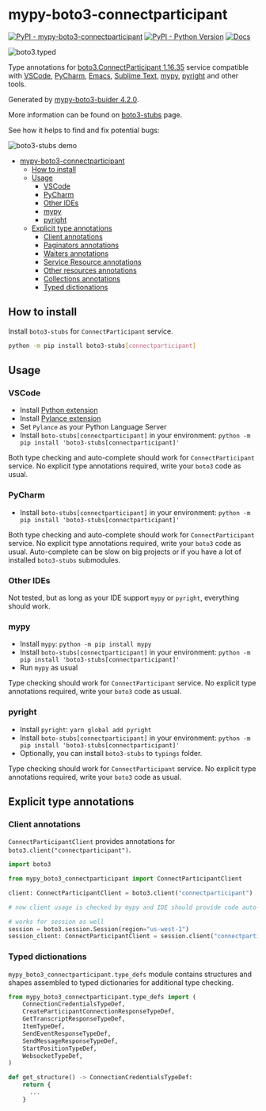 # mypy-boto3-connectparticipant

[![PyPI - mypy-boto3-connectparticipant](https://img.shields.io/pypi/v/mypy-boto3-connectparticipant.svg?color=blue)](https://pypi.org/project/mypy-boto3-connectparticipant)
[![PyPI - Python Version](https://img.shields.io/pypi/pyversions/mypy-boto3-connectparticipant.svg?color=blue)](https://pypi.org/project/mypy-boto3-connectparticipant)
[![Docs](https://img.shields.io/readthedocs/mypy-boto3-builder.svg?color=blue)](https://mypy-boto3-builder.readthedocs.io/)

![boto3.typed](https://github.com/vemel/mypy_boto3_builder/raw/master/logo.png)

Type annotations for
[boto3.ConnectParticipant 1.16.35](https://boto3.amazonaws.com/v1/documentation/api/1.16.35/reference/services/connectparticipant.html#ConnectParticipant) service
compatible with
[VSCode](https://code.visualstudio.com/),
[PyCharm](https://www.jetbrains.com/pycharm/),
[Emacs](https://www.gnu.org/software/emacs/),
[Sublime Text](https://www.sublimetext.com/),
[mypy](https://github.com/python/mypy),
[pyright](https://github.com/microsoft/pyright)
and other tools.

Generated by [mypy-boto3-buider 4.2.0](https://github.com/vemel/mypy_boto3_builder).

More information can be found on [boto3-stubs](https://pypi.org/project/boto3-stubs/) page.

See how it helps to find and fix potential bugs:

![boto3-stubs demo](https://github.com/vemel/mypy_boto3_builder/raw/master/demo.gif)

- [mypy-boto3-connectparticipant](#mypy-boto3-connectparticipant)
  - [How to install](#how-to-install)
  - [Usage](#usage)
    - [VSCode](#vscode)
    - [PyCharm](#pycharm)
    - [Other IDEs](#other-ides)
    - [mypy](#mypy)
    - [pyright](#pyright)
  - [Explicit type annotations](#explicit-type-annotations)
    - [Client annotations](#client-annotations)
    - [Paginators annotations](#paginators-annotations)
    - [Waiters annotations](#waiters-annotations)
    - [Service Resource annotations](#service-resource-annotations)
    - [Other resources annotations](#other-resources-annotations)
    - [Collections annotations](#collections-annotations)
    - [Typed dictionations](#typed-dictionations)

## How to install

Install `boto3-stubs` for `ConnectParticipant` service.

```bash
python -m pip install boto3-stubs[connectparticipant]
```

## Usage

### VSCode

- Install [Python extension](https://marketplace.visualstudio.com/items?itemName=ms-python.python)
- Install [Pylance extension](https://marketplace.visualstudio.com/items?itemName=ms-python.vscode-pylance)
- Set `Pylance` as your Python Language Server
- Install `boto-stubs[connectparticipant]` in your environment: `python -m pip install 'boto3-stubs[connectparticipant]'`

Both type checking and auto-complete should work for `ConnectParticipant` service.
No explicit type annotations required, write your `boto3` code as usual.

### PyCharm

- Install `boto-stubs[connectparticipant]` in your environment: `python -m pip install 'boto3-stubs[connectparticipant]'`

Both type checking and auto-complete should work for `ConnectParticipant` service.
No explicit type annotations required, write your `boto3` code as usual.
Auto-complete can be slow on big projects or if you have a lot of installed `boto3-stubs` submodules.

### Other IDEs

Not tested, but as long as your IDE support `mypy` or `pyright`, everything should work.

### mypy

- Install `mypy`: `python -m pip install mypy`
- Install `boto-stubs[connectparticipant]` in your environment: `python -m pip install 'boto3-stubs[connectparticipant]'`
- Run `mypy` as usual

Type checking should work for `ConnectParticipant` service.
No explicit type annotations required, write your `boto3` code as usual.

### pyright

- Install `pyright`: `yarn global add pyright`
- Install `boto-stubs[connectparticipant]` in your environment: `python -m pip install 'boto3-stubs[connectparticipant]'`
- Optionally, you can install `boto3-stubs` to `typings` folder.

Type checking should work for `ConnectParticipant` service.
No explicit type annotations required, write your `boto3` code as usual.

## Explicit type annotations

### Client annotations

`ConnectParticipantClient` provides annotations for `boto3.client("connectparticipant")`.

```python
import boto3

from mypy_boto3_connectparticipant import ConnectParticipantClient

client: ConnectParticipantClient = boto3.client("connectparticipant")

# now client usage is checked by mypy and IDE should provide code auto-complete

# works for session as well
session = boto3.session.Session(region="us-west-1")
session_client: ConnectParticipantClient = session.client("connectparticipant")
```








### Typed dictionations

`mypy_boto3_connectparticipant.type_defs` module contains structures and shapes assembled
to typed dictionaries for additional type checking.

```python
from mypy_boto3_connectparticipant.type_defs import (
    ConnectionCredentialsTypeDef,
    CreateParticipantConnectionResponseTypeDef,
    GetTranscriptResponseTypeDef,
    ItemTypeDef,
    SendEventResponseTypeDef,
    SendMessageResponseTypeDef,
    StartPositionTypeDef,
    WebsocketTypeDef,
)

def get_structure() -> ConnectionCredentialsTypeDef:
    return {
      ...
    }
```

